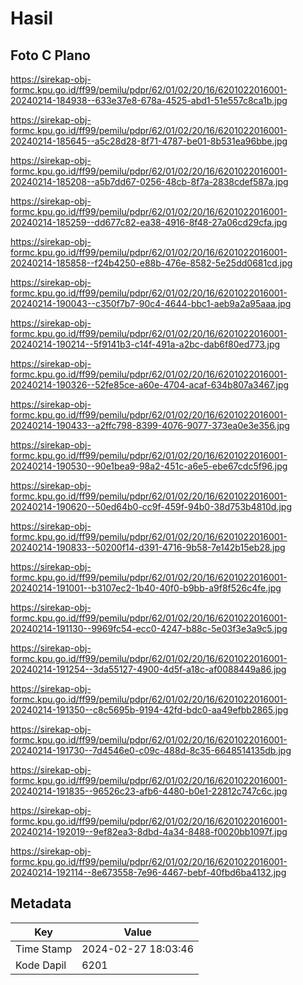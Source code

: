 # Hasil

## Foto C Plano

https://sirekap-obj-formc.kpu.go.id/ff99/pemilu/pdpr/62/01/02/20/16/6201022016001-20240214-184938--633e37e8-678a-4525-abd1-51e557c8ca1b.jpg

https://sirekap-obj-formc.kpu.go.id/ff99/pemilu/pdpr/62/01/02/20/16/6201022016001-20240214-185645--a5c28d28-8f71-4787-be01-8b531ea96bbe.jpg

https://sirekap-obj-formc.kpu.go.id/ff99/pemilu/pdpr/62/01/02/20/16/6201022016001-20240214-185208--a5b7dd67-0256-48cb-8f7a-2838cdef587a.jpg

https://sirekap-obj-formc.kpu.go.id/ff99/pemilu/pdpr/62/01/02/20/16/6201022016001-20240214-185259--dd677c82-ea38-4916-8f48-27a06cd29cfa.jpg

https://sirekap-obj-formc.kpu.go.id/ff99/pemilu/pdpr/62/01/02/20/16/6201022016001-20240214-185858--f24b4250-e88b-476e-8582-5e25dd0681cd.jpg

https://sirekap-obj-formc.kpu.go.id/ff99/pemilu/pdpr/62/01/02/20/16/6201022016001-20240214-190043--c350f7b7-90c4-4644-bbc1-aeb9a2a95aaa.jpg

https://sirekap-obj-formc.kpu.go.id/ff99/pemilu/pdpr/62/01/02/20/16/6201022016001-20240214-190214--5f9141b3-c14f-491a-a2bc-dab6f80ed773.jpg

https://sirekap-obj-formc.kpu.go.id/ff99/pemilu/pdpr/62/01/02/20/16/6201022016001-20240214-190326--52fe85ce-a60e-4704-acaf-634b807a3467.jpg

https://sirekap-obj-formc.kpu.go.id/ff99/pemilu/pdpr/62/01/02/20/16/6201022016001-20240214-190433--a2ffc798-8399-4076-9077-373ea0e3e356.jpg

https://sirekap-obj-formc.kpu.go.id/ff99/pemilu/pdpr/62/01/02/20/16/6201022016001-20240214-190530--90e1bea9-98a2-451c-a6e5-ebe67cdc5f96.jpg

https://sirekap-obj-formc.kpu.go.id/ff99/pemilu/pdpr/62/01/02/20/16/6201022016001-20240214-190620--50ed64b0-cc9f-459f-94b0-38d753b4810d.jpg

https://sirekap-obj-formc.kpu.go.id/ff99/pemilu/pdpr/62/01/02/20/16/6201022016001-20240214-190833--50200f14-d391-4716-9b58-7e142b15eb28.jpg

https://sirekap-obj-formc.kpu.go.id/ff99/pemilu/pdpr/62/01/02/20/16/6201022016001-20240214-191001--b3107ec2-1b40-40f0-b9bb-a9f8f526c4fe.jpg

https://sirekap-obj-formc.kpu.go.id/ff99/pemilu/pdpr/62/01/02/20/16/6201022016001-20240214-191130--9969fc54-ecc0-4247-b88c-5e03f3e3a9c5.jpg

https://sirekap-obj-formc.kpu.go.id/ff99/pemilu/pdpr/62/01/02/20/16/6201022016001-20240214-191254--3da55127-4900-4d5f-a18c-af0088449a86.jpg

https://sirekap-obj-formc.kpu.go.id/ff99/pemilu/pdpr/62/01/02/20/16/6201022016001-20240214-191350--c8c5695b-9194-42fd-bdc0-aa49efbb2865.jpg

https://sirekap-obj-formc.kpu.go.id/ff99/pemilu/pdpr/62/01/02/20/16/6201022016001-20240214-191730--7d4546e0-c09c-488d-8c35-6648514135db.jpg

https://sirekap-obj-formc.kpu.go.id/ff99/pemilu/pdpr/62/01/02/20/16/6201022016001-20240214-191835--96526c23-afb6-4480-b0e1-22812c747c6c.jpg

https://sirekap-obj-formc.kpu.go.id/ff99/pemilu/pdpr/62/01/02/20/16/6201022016001-20240214-192019--9ef82ea3-8dbd-4a34-8488-f0020bb1097f.jpg

https://sirekap-obj-formc.kpu.go.id/ff99/pemilu/pdpr/62/01/02/20/16/6201022016001-20240214-192114--8e673558-7e96-4467-bebf-40fbd6ba4132.jpg


## Metadata

| Key        | Value               |
| ---------- | ------------------- |
| Time Stamp | 2024-02-27 18:03:46 |
| Kode Dapil | 6201                |



